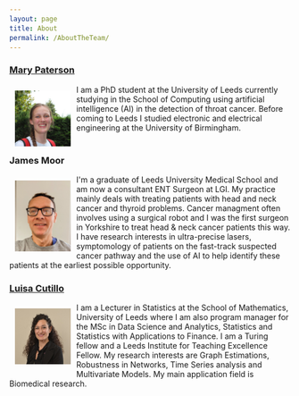 ```yaml
---
layout: page
title: About
permalink: /AboutTheTeam/
---
```


### [Mary Paterson](https://eps.leeds.ac.uk/computing/pgr/8564/mary-paterson)

<img  align="left" width="100"  src="/images/Profile.jpg" style="margin:10px 10px"> I am a PhD student at the University of Leeds currently studying in the School of Computing using artificial intelligence (AI) in the detection of throat cancer. Before coming to Leeds I studied electronic and electrical engineering at the University of Birmingham.
<br>
<br>
### James Moor
<img  align="left" width="100"  src="/images/JimProfile.jpg" style="margin:10px 10px"> I'm a graduate of Leeds University Medical School and am now a consultant ENT Surgeon at LGI. My practice mainly deals with treating patients with head and neck cancer and thyroid problems. Cancer managment often involves using a surgical robot and I was the first surgeon in Yorkshire to treat head & neck cancer patients this way. I have research interests in ultra-precise lasers, symptomology of patients on the fast-track suspected cancer pathway and the use of AI to help identify these patients at the earliest possible opportunity. 
<br>
### [Luisa Cutillo](https://eps.leeds.ac.uk/maths/staff/5526/dr-luisa-cutillo)
<img  align="left" width="100"  src="/images/luisaprofile.jpg" style="margin:10px 10px"> I am a Lecturer in Statistics at the School of Mathematics, University of Leeds where I am also program manager for the MSc in Data Science and Analytics, Statistics and Statistics with Applications to Finance. I am a Turing fellow and a Leeds Institute for Teaching Excellence Fellow.  My research interests are Graph Estimations, Robustness in Networks, Time Series analysis and Multivariate Models. My main application field is Biomedical research. 
